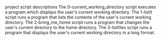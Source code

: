 project script descriptions
The 0-current_working_directory script executes a program which displays the user's current working  directory.
The 1-listit script runs a program that lists the contents of the user's current working directory.
The 2-bring_me_home script runs a program that changes the user's current directory to the home directory.
The 3-listfiles script runs a program that displays the user's current working directory in a long format.
